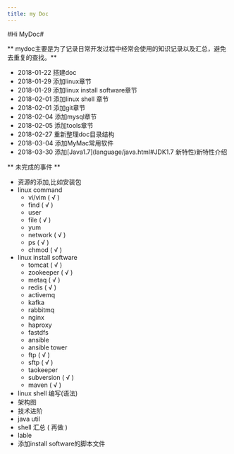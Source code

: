 ```yaml
---
title: my Doc
---
```

 
#Hi MyDoc#

** mydoc主要是为了记录日常开发过程中经常会使用的知识记录以及汇总，避免去重复的查找。**

- 2018-01-22 搭建doc
- 2018-01-29 添加linux章节
- 2018-01-29 添加linux install software章节
- 2018-02-01 添加linux shell 章节
- 2018-02-01 添加git章节
- 2018-02-04 添加mysql章节
- 2018-02-05 添加tools章节
- 2018-02-27 重新整理doc目录结构
- 2018-03-04 添加MyMac常用软件
- 2018-03-30 添加[Java1.7](language/java.html#JDK1.7 新特性)新特性介绍


** 未完成的事件 **

- 资源的添加,比如安装包
- linux command
  - vi/vim ( √ )
  - find ( √ )
  - user 
  - file ( √ )
  - yum
  - network ( √ )
  - ps  ( √ )
  - chmod  ( √ )
- linux install software
  - tomcat ( √ )
  - zookeeper ( √ )
  - metaq ( √ )
  - redis ( √ )
  - activemq
  - kafka
  - rabbitmq
  - nginx
  - haproxy
  - fastdfs
  - ansible
  - ansible tower
  - ftp ( √ )
  - sftp ( √ )
  - taokeeper
  - subversion ( √ )
  - maven ( √ )
- linux shell 编写(语法)
- 架构图
- 技术进阶
- java util
- shell 汇总 ( 再做 )
- lable
- 添加install software的脚本文件